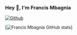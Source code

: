 ### Hey 👋, I'm Francis Mbagnia

[![Github](https://img.shields.io/github/followers/FrancisMbagnia?label=Follow&style=social)](https://github.com/FrancisMbagnia)

[![Francis Mbagnia GitHub stats](https://github-readme-stats.vercel.app/api?username=FrancisMbagnia)]




